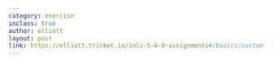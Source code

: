 ```yaml
---
category: exercise
inclass: true
author: elliott
layout: post
link: https://elliott.trinket.io/inls-5-6-0-assignments#/basics/custom-turtles
---
```


